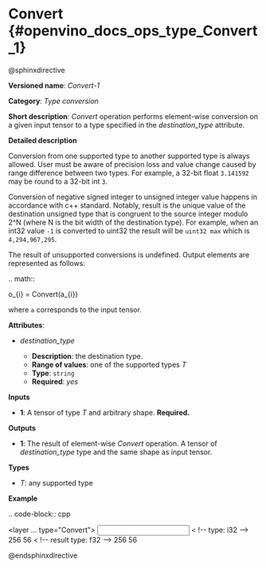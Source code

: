 # Convert {#openvino_docs_ops_type_Convert_1}

@sphinxdirective

**Versioned name**: *Convert-1*

**Category**: *Type conversion*

**Short description**: *Convert* operation performs element-wise conversion on a given input tensor to a type specified in the *destination_type* attribute.

**Detailed description**

Conversion from one supported type to another supported type is always allowed. User must be aware of precision loss and value change caused by range difference between two types. For example, a 32-bit float ``3.141592`` may be round to a 32-bit int ``3``.

Conversion of negative signed integer to unsigned integer value happens in accordance with c++ standard. Notably,  result is the unique value of the destination unsigned type that is congruent to the source integer modulo 2^N (where N is the bit width of the destination type). For example, when an int32 value ``-1`` is converted to uint32 the result will be ``uint32 max`` which is ``4,294,967,295``.

The result of unsupported conversions is undefined. Output elements are represented as follows:

.. math::
   
   o_{i} = Convert(a_{i})

where ``a`` corresponds to the input tensor.

**Attributes**:

* *destination_type*

  * **Description**: the destination type.
  * **Range of values**: one of the supported types *T*
  * **Type**: ``string``
  * **Required**: *yes*

**Inputs**

* **1**: A tensor of type *T* and arbitrary shape. **Required.**

**Outputs**

* **1**: The result of element-wise *Convert* operation. A tensor of *destination_type* type and the same shape as input tensor.

**Types**

* *T*: any supported type

**Example**

.. code-block:: cpp
   
   <layer ... type="Convert">
       <data destination_type="f32"/>
       <input>
           <port id="0">        < !-- type: i32 -->
               <dim>256</dim>
               <dim>56</dim>
           </port>
       </input>
       <output>
           <port id="1">        < !-- result type: f32 -->
               <dim>256</dim>
               <dim>56</dim>
           </port>
       </output>
   </layer>

@endsphinxdirective

